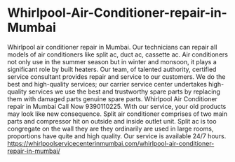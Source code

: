 # Whirlpool-Air-Conditioner-repair-in-Mumbai
 Whirlpool air conditioner repair in Mumbai. Our technicians can repair all  models  of air conditioners like split ac, duct ac, cassette ac. Air conditioners not only use in the summer season but in winter and monsoon, it plays a significant role by built heaters. Our team, of talented authority, certified service consultant provides repair and service to our customers. We do the best and high-quality services; our carrier service center undertakes high- quality services we use the best and trustworthy spare parts by replacing them with damaged parts genuine spare parts. Whirlpool Air Conditioner repair in Mumbai Call Now 9390110225. With our service, your old products may look like new consequence. Split air conditioner comprises of two main parts and compressor hit on outside and inside outlet unit. Split ac is too congregate on the wall they are they ordinarily are used in large rooms, proportions have quite and high quality. Our service is available 24/7 hours. https://whirlpoolservicecenterinmumbai.com/whirlpool-air-conditioner-repair-in-mumbai/
